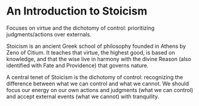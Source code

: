 # An Introduction to Stoicism

Focuses on virtue and the dichotomy of control: prioritizing judgments/actions over externals.

Stoicism is an ancient Greek school of philosophy founded in Athens by Zeno of Citium. It teaches that virtue, the highest good, is based on knowledge, and that the wise live in harmony with the divine Reason (also identified with Fate and Providence) that governs nature.

A central tenet of Stoicism is the dichotomy of control: recognizing the difference between what we can control and what we cannot. We should focus our energy on our own actions and judgments (what we can control) and accept external events (what we cannot) with tranquility.
